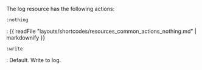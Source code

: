The log resource has the following actions:

`:nothing`

:   {{ readFile "layouts/shortcodes/resources_common_actions_nothing.md" | markdownify }}

`:write`

:   Default. Write to log.